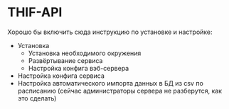 THIF-API
========

Хорошо бы включить сюда инструкцию по установке и настройке:
- Установка
  - Установка необходимого окружения
  - Развёртывание сервиса
  - Настройка конфига вэб-сервера
- Настройка конфига сервиса
- Настройка автоматического импорта данных в БД из csv по расписанию (сейчас администраторы сервера не разберутся, как это сделать)
